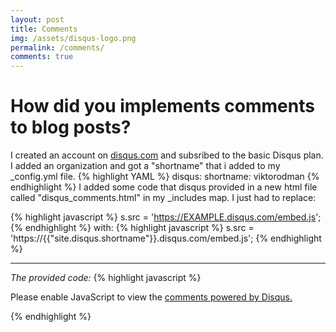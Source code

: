 ```yaml
---
layout: post
title: Comments
img: /assets/disqus-logo.png
permalink: /comments/
comments: true
---
```


# How did you implements comments to blog posts?

I created an account on [disqus.com](https://disqus.com) and subsribed to the basic Disqus plan.
I added an organization and got a "shortname" that i added to my _config.yml file.
{% highlight YAML %}
disqus:
    shortname: viktorodman
{% endhighlight %}
I added some code that disqus provided in a new html file called "disqus_comments.html" in my _includes map. I just had to replace:

{% highlight javascript %}
s.src = 'https://EXAMPLE.disqus.com/embed.js';
{% endhighlight %}
with:
{% highlight javascript %}
s.src = 'https://{{"site.disqus.shortname"}}.disqus.com/embed.js';
{% endhighlight %}
***
*The provided code:*
{% highlight javascript %}
<div id="disqus_thread"></div>
<script>

/**
*  RECOMMENDED CONFIGURATION VARIABLES: EDIT AND UNCOMMENT THE SECTION BELOW TO INSERT DYNAMIC VALUES FROM YOUR PLATFORM OR CMS.
*  LEARN WHY DEFINING THESE VARIABLES IS IMPORTANT: https://disqus.com/admin/universalcode/#configuration-variables*/
/*
var disqus_config = function () {
this.page.url = PAGE_URL;  // Replace PAGE_URL with your page's canonical URL variable
this.page.identifier = PAGE_IDENTIFIER; // Replace PAGE_IDENTIFIER with your page's unique identifier variable
};
*/
(function() { // DON'T EDIT BELOW THIS LINE
var d = document, s = d.createElement('script');
s.src = 'https://EXAMPLE.disqus.com/embed.js';
s.setAttribute('data-timestamp', +new Date());
(d.head || d.body).appendChild(s);
})();
</script>
<noscript>Please enable JavaScript to view the <a href="https://disqus.com/?ref_noscript">comments powered by Disqus.</a></noscript>
                            
{% endhighlight %}
